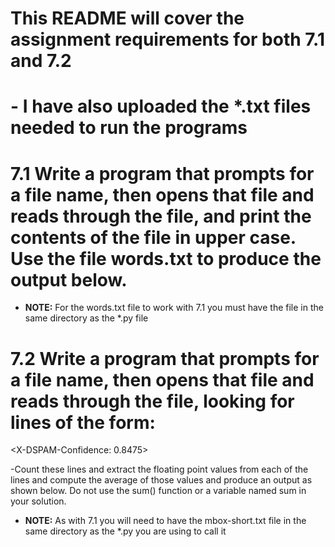 # This README will cover the assignment requirements for both 7.1 and 7.2

# - I have also uploaded the *.txt files needed to run the programs

# 7.1 Write a program that prompts for a file name, then opens that file and reads through the file, and print the contents of the file in upper case. Use the file words.txt to produce the output below.
  - **NOTE:** For the words.txt file to work with 7.1 you must have the file in the same directory as the *.py file

# 7.2 Write a program that prompts for a file name, then opens that file and reads through the file, looking for lines of the form: 
  <X-DSPAM-Confidence:    0.8475>
  
  -Count these lines and extract the floating point values from each of the lines and compute the average of those values and produce an output as shown below. Do not use the sum() function or a variable named sum in your solution. 
-  **NOTE:** As with 7.1 you will need to have the mbox-short.txt file in the same directory as the *.py you are using to call it
